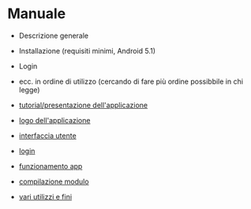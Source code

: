 # Manuale

* Descrizione generale
* Installazione (requisiti minimi, Android 5.1)
* Login
* ecc. in ordine di utilizzo (cercando di fare più ordine possibbile in chi legge)

* [tutorial/presentazione dell'applicazione](https://github.com/galessandroni/Automezzi/blob/main/doc/handbook/manuale/tutorial%20presentazione.md)
* [logo dell'applicazione](https://github.com/galessandroni/Automezzi/blob/main/doc/handbook/manuale/logo%20app.md) 
* [interfaccia utente](https://github.com/galessandroni/Automezzi/blob/main/doc/handbook/manuale/interfaccia%20utente.md)
* [login](https://github.com/galessandroni/Automezzi/blob/main/doc/handbook/manuale/login%2Clogout.md)
* [funzionamento app](https://github.com/galessandroni/Automezzi/blob/main/doc/handbook/manuale/funzionamento%20app%20.md)
* [compilazione modulo](https://github.com/galessandroni/Automezzi/blob/main/doc/handbook/manuale/compilazione%20modulo.md) 
* [vari utilizzi e fini](https://github.com/galessandroni/Automezzi/blob/main/doc/handbook/manuale/vari%20utilizzi%20e%20fini.md)
